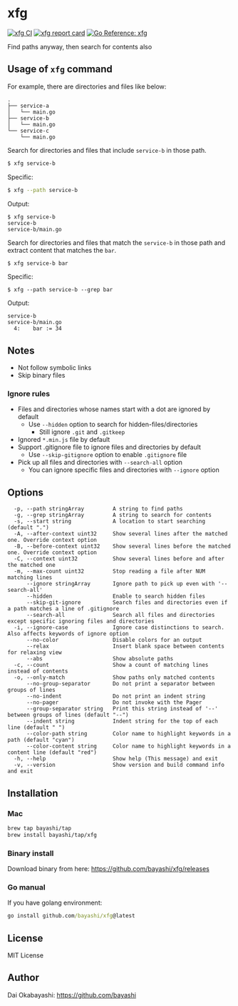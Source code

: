 # xfg

<a href="https://github.com/bayashi/xfg/actions" title="xfg CI"><img src="https://github.com/bayashi/xfg/workflows/main/badge.svg" alt="xfg CI"></a>
<a href="https://goreportcard.com/report/github.com/bayashi/xfg" title="xfg report card" target="_blank"><img src="https://goreportcard.com/badge/github.com/bayashi/xfg" alt="xfg report card"></a>
<a href="https://pkg.go.dev/github.com/bayashi/xfg" title="Go xfg package reference" target="_blank"><img src="https://pkg.go.dev/badge/github.com/bayashi/xfg.svg" alt="Go Reference: xfg"></a>

Find paths anyway, then search for contents also

## Usage of `xfg` command

For example, there are directories and files like below:

```
.
├── service-a
│   └── main.go
├── service-b
│   └── main.go
└── service-c
    └── main.go
```

Search for directories and files that include `service-b` in those path.

```sh
$ xfg service-b
```

Specific:

```sh
$ xfg --path service-b
```

Output:

```
$ xfg service-b
service-b
service-b/main.go
```

Search for directories and files that match the `service-b` in those path and extract content that matches the `bar`.

```sh
$ xfg service-b bar
```

Specific:

```
$ xfg --path service-b --grep bar
```

Output:

```
service-b
service-b/main.go
  4:    bar := 34
```

## Notes

* Not follow symbolic links
* Skip binary files

### Ignore rules

* Files and directories whose names start with a dot are ignored by default
    * Use `--hidden` option to search for hidden-files/directories
        * Still ignore `.git` and `.gitkeep`
* Ignored `*.min.js` file by default
* Support .gitignore file to ignore files and directories by default
    * Use `--skip-gitignore` option to enable `.gitignore` file
* Pick up all files and directories with `--search-all` option
    * You can ignore specific files and directories with `--ignore` option

## Options

```
  -p, --path stringArray         A string to find paths
  -g, --grep stringArray         A string to search for contents
  -s, --start string             A location to start searching (default ".")
  -A, --after-context uint32     Show several lines after the matched one. Override context option
  -B, --before-context uint32    Show several lines before the matched one. Override context option
  -C, --context uint32           Show several lines before and after the matched one
  -m, --max-count uint32         Stop reading a file after NUM matching lines
      --ignore stringArray       Ignore path to pick up even with '--search-all'
      --hidden                   Enable to search hidden files
      --skip-git-ignore          Search files and directories even if a path matches a line of .gitignore
      --search-all               Search all files and directories except specific ignoring files and directories
  -i, --ignore-case              Ignore case distinctions to search. Also affects keywords of ignore option
      --no-color                 Disable colors for an output
      --relax                    Insert blank space between contents for relaxing view
      --abs                      Show absolute paths
  -c, --count                    Show a count of matching lines instead of contents
  -o, --only-match               Show paths only matched contents
      --no-group-separator       Do not print a separator between groups of lines
      --no-indent                Do not print an indent string
      --no-pager                 Do not invoke with the Pager
      --group-separator string   Print this string instead of '--' between groups of lines (default "--")
      --indent string            Indent string for the top of each line (default " ")
      --color-path string        Color name to highlight keywords in a path (default "cyan")
      --color-content string     Color name to highlight keywords in a content line (default "red")
  -h, --help                     Show help (This message) and exit
  -v, --version                  Show version and build command info and exit
```

## Installation

### Mac

```sh
brew tap bayashi/tap
brew install bayashi/tap/xfg
```

### Binary install

Download binary from here: https://github.com/bayashi/xfg/releases

### Go manual

If you have golang environment:

```cmd
go install github.com/bayashi/xfg@latest
```

## License

MIT License

## Author

Dai Okabayashi: https://github.com/bayashi

